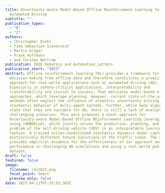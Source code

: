 ```yaml
---
title: Uncertainty-Aware Model-Based Offline Reinforcement Learning for
  Automated Driving
subtitle: ""
publication_types:
  - "0"
  - "2"
authors:
  - Christopher Diehl
  - Timo Sebastian Sievernich
  - Martin Krüger
  - Frank Hoffmann
  - and Torsten Bertram
publication: IEEE Robotics and Automation Letters
publication_short: "2023"
abstract: Offline reinforcement learning (RL) provides a framework for learning
  decision-making from offline data and therefore constitutes a promising
  approach for real-world applications such as automated driving (AD).
  Especially in safety-critical applications, interpretability and
  transferability are crucial to success. That motivates model-based offline RL
  approaches, which leverage planning. However, current state-of-the-art (SOTA)
  methods often neglect the influence of aleatoric uncertainty arising from the
  stochastic behavior of multi-agent systems. Further, while many algorithms
  state that they are suitable for AD, there is still a lack of evaluation in
  challenging scenarios. This work proposes a novel approach for
  Uncertainty-aware Model-Based Offline REinforcement Learning Leveraging pl A
  nning (UMBRELLA), which jointly solves the prediction, planning, and control
  problem of the self-driving vehicle (SDV) in an interpretable learning-based
  fashion. A trained action-conditioned stochastic dynamics model captures
  distinctively different future evolutions of the traffic scene. The analysis
  provides empirical evidence for the effectiveness of our approach and SOTA
  performance in challenging AD simulations and using a real-world public
  dataset.
draft: false
featured: false
image:
  filename: ral2023.png
  focal_point: Smart
  preview_only: false
date: 2023-04-11T07:25:53.363Z
---
```

